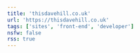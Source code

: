 ```yaml
---
title: 'thisdavehill.co.uk'
url: 'https://thisdavehill.co.uk'
tags: ['sites', 'front-end', 'developer']
nsfw: false
rss: true
---
```

